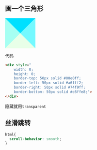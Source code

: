 ## 画一个三角形

<div style="
    width: 0;
    height: 0;
    border-top: 50px solid #00e0ff;
    border-left: 50px solid #a6fff2;
    border-right: 50px solid #74f9ff;
    border-bottom: 50px solid #e8ffe8;">
</div>

代码

```html
<div style="    
    width: 0;
    height: 0;
    border-top: 50px solid #00e0ff;
    border-left: 50px solid #a6fff2;
    border-right: 50px solid #74f9ff;
    border-bottom: 50px solid #e8ffe8;">
</div>
```

隐藏就用<code>transparent</code>

## 丝滑跳转

```css
html{
  scroll-behavior: smooth;
}
```
